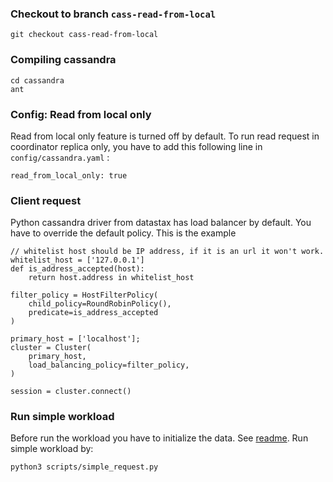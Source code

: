 ### Checkout to branch `cass-read-from-local`
```
git checkout cass-read-from-local
```

### Compiling cassandra
```
cd cassandra
ant
```

### Config: Read from local only
Read from local only feature is turned off by default. To run read request in coordinator replica only, you have to add this following line in `config/cassandra.yaml` :
```
read_from_local_only: true
```

### Client request
Python cassandra driver from datastax has load balancer by default. You have to override the default policy. This is the example

```
// whitelist host should be IP address, if it is an url it won't work.
whitelist_host = ['127.0.0.1']
def is_address_accepted(host):
	return host.address in whitelist_host

filter_policy = HostFilterPolicy(
    child_policy=RoundRobinPolicy(),
    predicate=is_address_accepted
)

primary_host = ['localhost'];
cluster = Cluster(
    primary_host,
    load_balancing_policy=filter_policy,
)

session = cluster.connect()
```

### Run simple workload
Before run the workload you have to initialize the data. See [readme](README.md).
Run simple workload by:
```
python3 scripts/simple_request.py
```
